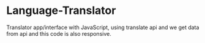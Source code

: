 # Language-Translator
Translator app/interface with JavaScript, using translate api and we get data from api and this code is also responsive.
